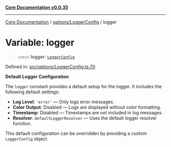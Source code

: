 [**Core Documentation v0.0.35**](../../../README.md)

***

[Core Documentation](../../../modules.md) / [options/LoggerConfig](../README.md) / logger

# Variable: logger

> `const` **logger**: [`LoggerConfig`](../interfaces/LoggerConfig.md)

Defined in: [src/options/LoggerConfig.ts:70](https://github.com/stonemjs/core/blob/c9d95b58ccfb8efcaba0bed7bbf19084836cc28d/src/options/LoggerConfig.ts#L70)

**Default Logger Configuration**

The `logger` constant provides a default setup for the logger.
It includes the following default settings:

- **Log Level**: `'error'` — Only logs error messages.
- **Color Output**: Disabled — Logs are displayed without color formatting.
- **Timestamp**: Disabled — Timestamps are not included in log messages.
- **Resolver**: `defaultLoggerResolver` — Uses the default logger resolver function.

This default configuration can be overridden by providing a custom `LoggerConfig` object.
